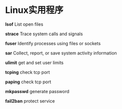 # Linux实用程序

**lsof**
List open files

**strace**
Trace system calls and signals

**fuser**
Identify processes using files or sockets

**sar**
Collect, report, or save system activity information

**ulimit**
get and set user limits

**tcping**
check tcp port

**paping**
check tcp port

**mkpasswd**
generate password

**fail2ban**
protect service
